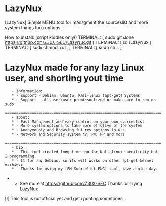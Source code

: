 # LazyNux
[LazyNux] Simple MENU tool for managment the sourceslist and more system things todo options.

How to install: (script kiddies only!) 
TERMINAL: [ sudo git clone https://github.com/Z30X-SEC/LazyNux.git ]
TERMINAL: [ cd /LazyNux ]
TERMINAL: [ sudo chmod +x L ]
TERMINAL: [ sudo sh L ]

LazyNux made for any lazy Linux user, and shorting yout time
============================================================
       - information:
       * - Support - Debian, Ubuntu, Kali-linux (apt-get) Systems
       * - Support - all user\user premissonlized or make sure to run on sudo
      =======================================================================
       - about:
       * - Fast Management and eazy control on your own sourceslist
       * - More system options to take more effctive of the system
       * - Anonymously and Browsing futures options to use
       * - Network and Security system AV, FW, HP and more
     =========================================================================
       - bio:
       * - This tool created long time ago for Kali linux specificliy but, I programming
       * - It for any Debian, so its will works on other apt-get kernel machines 
       * - Thanks for using my [FM_Sourcelist-PKG] tool, have a nice day.


* - See more at https://github.com/Z30X-SEC Thanks for trying LazyNux

[!] This tool is not official yet and get updating sometimes...
